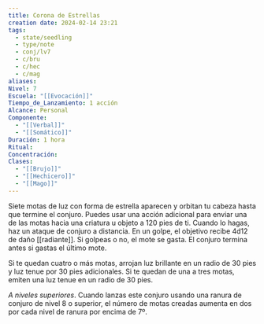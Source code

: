 ```yaml
---
title: Corona de Estrellas
creation date: 2024-02-14 23:21
tags:
  - state/seedling
  - type/note
  - conj/lv7
  - c/bru
  - c/hec
  - c/mag
aliases: 
Nivel: 7
Escuela: "[[Evocación]]"
Tiempo_de_Lanzamiento: 1 acción
Alcance: Personal
Componente:
  - "[[Verbal]]"
  - "[[Somático]]"
Duración: 1 hora
Ritual: 
Concentración: 
Clases:
  - "[[Brujo]]"
  - "[[Hechicero]]"
  - "[[Mago]]"
---
```

Siete motas de luz con forma de estrella aparecen y orbitan tu cabeza hasta que termine el conjuro. Puedes usar una acción adicional para enviar una de las motas hacia una criatura u objeto a 120 pies de ti. Cuando lo hagas, haz un ataque de conjuro a distancia. En un golpe, el objetivo recibe 4d12 de daño [[radiante]]. Si golpeas o no, el mote se gasta. El conjuro termina antes si gastas el último mote.

Si te quedan cuatro o más motas, arrojan luz brillante en un radio de 30 pies y luz tenue por 30 pies adicionales. Si te quedan de una a tres motas, emiten una luz tenue en un radio de 30 pies.

*A niveles superiores*. Cuando lanzas este conjuro usando una ranura de conjuro de nivel 8 o superior, el número de motas creadas aumenta en dos por cada nivel de ranura por encima de 7º.